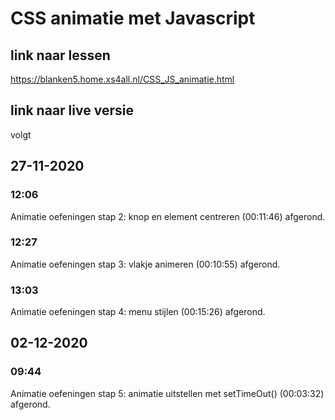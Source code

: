# CSS animatie met Javascript

## link naar lessen

<https://blanken5.home.xs4all.nl/CSS_JS_animatie.html>

## link naar live versie

volgt

## 27-11-2020

### 12:06

Animatie oefeningen stap 2: knop en element centreren (00:11:46) afgerond.

### 12:27

Animatie oefeningen stap 3: vlakje animeren (00:10:55) afgerond.

### 13:03

Animatie oefeningen stap 4: menu stijlen (00:15:26) afgerond.

## 02-12-2020

### 09:44

Animatie oefeningen stap 5: animatie uitstellen met setTimeOut() (00:03:32) afgerond.
